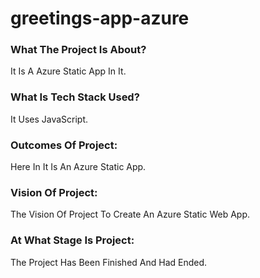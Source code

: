 # greetings-app-azure

### What The Project Is About?
It Is A Azure Static App In It.

### What Is Tech Stack Used?
It Uses JavaScript.

### Outcomes Of Project:
Here In It Is An Azure Static App.

### Vision Of Project:
The Vision Of Project To Create An Azure Static Web App.

### At What Stage Is Project:
The Project Has Been Finished And Had Ended. 
